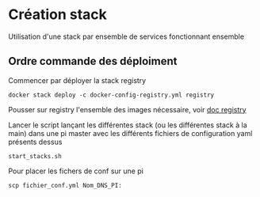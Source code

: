 # Création stack
Utilisation d'une stack par ensemble de services fonctionnant ensemble

## Ordre commande des déploiment

Commencer par déployer la stack registry

```
docker stack deploy -c docker-config-registry.yml registry
```

Pousser sur registry l'ensemble des images nécessaire, voir [doc registry](../Registry/registry.md)

Lancer le script lançant les différentes stack (ou les différentes stack à la main) dans une pi master avec les différents fichiers de configuration yaml présents dessus
```
start_stacks.sh
```

Pour placer les fichers de conf sur une pi
```
scp fichier_conf.yml Nom_DNS_PI:
```
